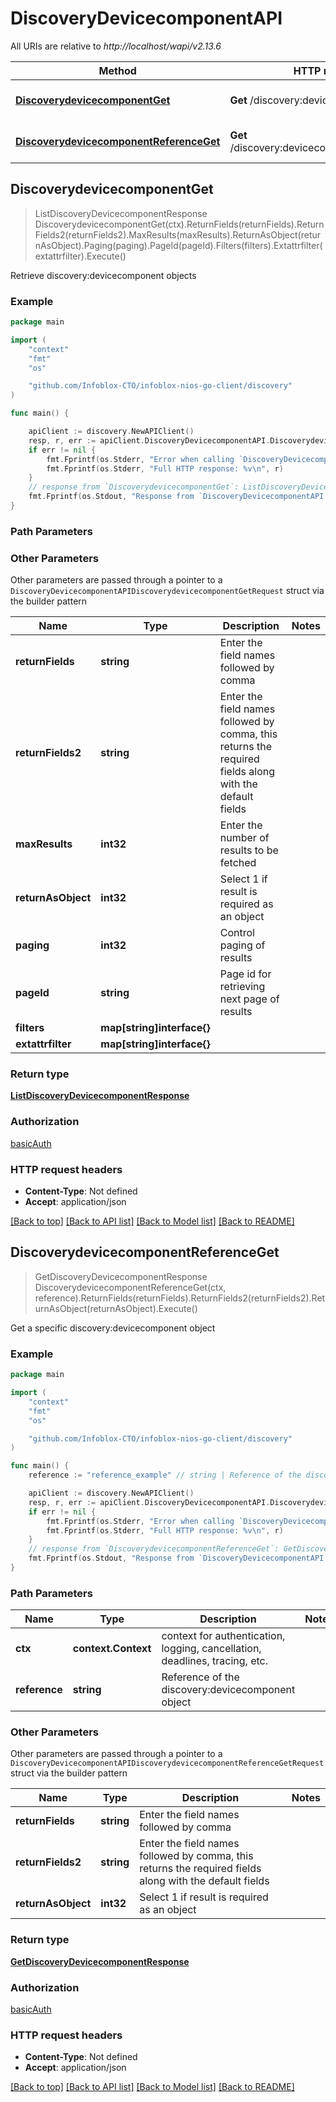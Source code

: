 # DiscoveryDevicecomponentAPI

All URIs are relative to *http://localhost/wapi/v2.13.6*

Method | HTTP request | Description
------------- | ------------- | -------------
[**DiscoverydevicecomponentGet**](DiscoveryDevicecomponentAPI.md#DiscoverydevicecomponentGet) | **Get** /discovery:devicecomponent | Retrieve discovery:devicecomponent objects
[**DiscoverydevicecomponentReferenceGet**](DiscoveryDevicecomponentAPI.md#DiscoverydevicecomponentReferenceGet) | **Get** /discovery:devicecomponent/{reference} | Get a specific discovery:devicecomponent object



## DiscoverydevicecomponentGet

> ListDiscoveryDevicecomponentResponse DiscoverydevicecomponentGet(ctx).ReturnFields(returnFields).ReturnFields2(returnFields2).MaxResults(maxResults).ReturnAsObject(returnAsObject).Paging(paging).PageId(pageId).Filters(filters).Extattrfilter(extattrfilter).Execute()

Retrieve discovery:devicecomponent objects



### Example

```go
package main

import (
	"context"
	"fmt"
	"os"

	"github.com/Infoblox-CTO/infoblox-nios-go-client/discovery"
)

func main() {

	apiClient := discovery.NewAPIClient()
	resp, r, err := apiClient.DiscoveryDevicecomponentAPI.DiscoverydevicecomponentGet(context.Background()).Execute()
	if err != nil {
		fmt.Fprintf(os.Stderr, "Error when calling `DiscoveryDevicecomponentAPI.DiscoverydevicecomponentGet``: %v\n", err)
		fmt.Fprintf(os.Stderr, "Full HTTP response: %v\n", r)
	}
	// response from `DiscoverydevicecomponentGet`: ListDiscoveryDevicecomponentResponse
	fmt.Fprintf(os.Stdout, "Response from `DiscoveryDevicecomponentAPI.DiscoverydevicecomponentGet`: %v\n", resp)
}
```

### Path Parameters



### Other Parameters

Other parameters are passed through a pointer to a `DiscoveryDevicecomponentAPIDiscoverydevicecomponentGetRequest` struct via the builder pattern


Name | Type | Description  | Notes
------------- | ------------- | ------------- | -------------
**returnFields** | **string** | Enter the field names followed by comma | 
**returnFields2** | **string** | Enter the field names followed by comma, this returns the required fields along with the default fields | 
**maxResults** | **int32** | Enter the number of results to be fetched | 
**returnAsObject** | **int32** | Select 1 if result is required as an object | 
**paging** | **int32** | Control paging of results | 
**pageId** | **string** | Page id for retrieving next page of results | 
**filters** | **map[string]interface{}** |  | 
**extattrfilter** | **map[string]interface{}** |  | 

### Return type

[**ListDiscoveryDevicecomponentResponse**](ListDiscoveryDevicecomponentResponse.md)

### Authorization

[basicAuth](../README.md#basicAuth)

### HTTP request headers

- **Content-Type**: Not defined
- **Accept**: application/json

[[Back to top]](#) [[Back to API list]](../README.md#documentation-for-api-endpoints)
[[Back to Model list]](../README.md#documentation-for-models)
[[Back to README]](../README.md)


## DiscoverydevicecomponentReferenceGet

> GetDiscoveryDevicecomponentResponse DiscoverydevicecomponentReferenceGet(ctx, reference).ReturnFields(returnFields).ReturnFields2(returnFields2).ReturnAsObject(returnAsObject).Execute()

Get a specific discovery:devicecomponent object



### Example

```go
package main

import (
	"context"
	"fmt"
	"os"

	"github.com/Infoblox-CTO/infoblox-nios-go-client/discovery"
)

func main() {
	reference := "reference_example" // string | Reference of the discovery:devicecomponent object

	apiClient := discovery.NewAPIClient()
	resp, r, err := apiClient.DiscoveryDevicecomponentAPI.DiscoverydevicecomponentReferenceGet(context.Background(), reference).Execute()
	if err != nil {
		fmt.Fprintf(os.Stderr, "Error when calling `DiscoveryDevicecomponentAPI.DiscoverydevicecomponentReferenceGet``: %v\n", err)
		fmt.Fprintf(os.Stderr, "Full HTTP response: %v\n", r)
	}
	// response from `DiscoverydevicecomponentReferenceGet`: GetDiscoveryDevicecomponentResponse
	fmt.Fprintf(os.Stdout, "Response from `DiscoveryDevicecomponentAPI.DiscoverydevicecomponentReferenceGet`: %v\n", resp)
}
```

### Path Parameters


Name | Type | Description  | Notes
------------- | ------------- | ------------- | -------------
**ctx** | **context.Context** | context for authentication, logging, cancellation, deadlines, tracing, etc.
**reference** | **string** | Reference of the discovery:devicecomponent object | 

### Other Parameters

Other parameters are passed through a pointer to a `DiscoveryDevicecomponentAPIDiscoverydevicecomponentReferenceGetRequest` struct via the builder pattern


Name | Type | Description  | Notes
------------- | ------------- | ------------- | -------------
**returnFields** | **string** | Enter the field names followed by comma | 
**returnFields2** | **string** | Enter the field names followed by comma, this returns the required fields along with the default fields | 
**returnAsObject** | **int32** | Select 1 if result is required as an object | 

### Return type

[**GetDiscoveryDevicecomponentResponse**](GetDiscoveryDevicecomponentResponse.md)

### Authorization

[basicAuth](../README.md#basicAuth)

### HTTP request headers

- **Content-Type**: Not defined
- **Accept**: application/json

[[Back to top]](#) [[Back to API list]](../README.md#documentation-for-api-endpoints)
[[Back to Model list]](../README.md#documentation-for-models)
[[Back to README]](../README.md)

